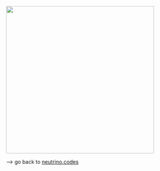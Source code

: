 <img src="../../../Logos/neutrino_logo.png" width="400" height="400" />

--> go back to [neutrino.codes](https://www.neutrino.codes)
